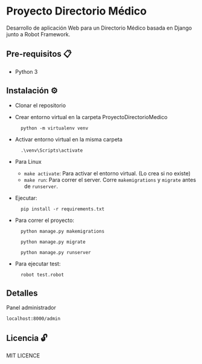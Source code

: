 # Proyecto Directorio Médico

 
Desarrollo de aplicación Web para un Directorio Médico basada en Django junto a Robot Framework.
  

## Pre-requisitos 📋

  

- Python 3

  

## Instalación ⚙️

  

- Clonar el repositorio 

- Crear  entorno virtual en la carpeta ProyectoDirectorioMedico

		python -m virtualenv venv

- Activar entorno virtual en la misma carpeta

		.\venv\Scripts\activate
-	Para Linux
	- `make activate`: Para activar el entorno virtual. (Lo crea si no existe)
	- `make run`: Para correr el server. Corre `makemigrations` y `migrate` antes de `runserver`.
- Ejecutar: 
	
		pip install -r requirements.txt

- Para correr el proyecto:

		python manage.py makemigrations

		python manage.py migrate

		python manage.py runserver

- Para ejecutar test:
		
		robot test.robot

## Detalles

Panel administrador

	localhost:8000/admin
## Licencia 🔓

  

MIT LICENCE
